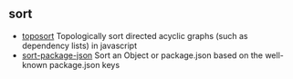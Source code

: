 ## sort

- [toposort](https://github.com/marcelklehr/toposort) Topologically sort directed acyclic graphs (such as dependency lists) in javascript
- [sort-package-json](https://github.com/keithamus/sort-package-json) Sort an Object or package.json based on the well-known package.json keys